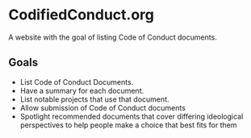 # CodifiedConduct.org

A website with the goal of listing Code of Conduct documents.

## Goals

* List Code of Conduct Documents.
* Have a summary for each document.
* List notable projects that use that document.
* Allow submission of Code of Conduct documents
* Spotlight recommended documents that cover differing ideological perspectives to help people make a choice that best fits for them
